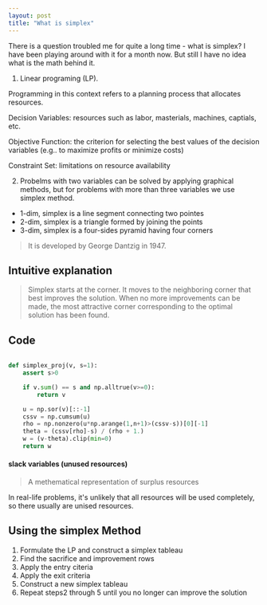 ```yaml
---
layout: post
title: "What is simplex"
---
```


There is a question troubled me for quite a long time - what is simplex? I have been playing around with it for a month now. But still I have no idea what is the math behind it.

1. Linear programing (LP). 

Programming in this context refers to a planning process that allocates resources. 

Decision Variables: resources such as labor, masterials, machines, captials, etc.

Objective Function: the criterion for selecting the best values of the decision variables (e.g.. to maximize profits or minimize costs)

Constraint Set: limitations on resource availability

2. Probelms with two variables can be solved by applying graphical methods, but for problems with more than three variables we use simplex method.

* 1-dim, simplex is a line segment connecting two pointes
* 2-dim, simplex is a triangle formed by joining the points
* 3-dim, simplex is a four-sides pyramid having four corners

> It is developed by George Dantzig in 1947.

## Intuitive explanation

> Simplex starts at the corner. It moves to the neighboring corner that best improves the solution. When no more improvements can be made, the most attractive corner corresponding to the optimal solution has been found.

## Code

```python

def simplex_proj(v, s=1):
    assert s>0

    if v.sum() == s and np.alltrue(v>=0):
        return v

    u = np.sor(v)[::-1]
    cssv = np.cumsum(u)
    rho = np.nonzero(u*np.arange(1,n+1)>(cssv-s))[0][-1]
    theta = (cssv[rho]-s) / (rho + 1.)
    w = (v-theta).clip(min=0)
    return w
```


#### slack variables (unused resources)
> A methematical representation of surplus resources

In real-life problems, it's unlikely that all resources will be used completely, so there usually are unised resources.

## Using the simplex Method

1. Formulate the LP and construct a simplex tableau
2. Find the sacrifice and improvement rows
3. Apply the entry citeria
4. Apply the exit criteria
5. Construct a new simplex tableau
6. Repeat steps2 through 5 until you no longer can improve the solution
